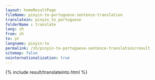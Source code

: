 ```yaml
---
layout: homeResultPage
fileName: pinyin-to-portuguese-sentence-translation
translatein: pinyin_to_portuguese
folderName : translate
lang: zh
from: zh
to: pt
langname: pinyin-to
permalink: /zh/pinyin-to-portuguese-sentence-translation/result
sitemap: false
nointernationalization: true
---
```

{% include result/translateinto.html %}

<script src="/js/result/translation.js" data-foldername="{{page.folderName}}" data-lang="{{page.lang}}"></script>
